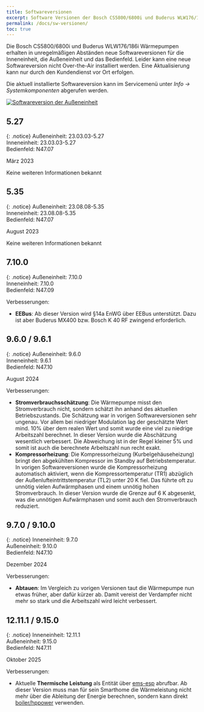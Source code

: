 ```yaml
---
title: Softwareversionen
excerpt: Software Versionen der Bosch CS5800/6800i und Buderus WLW176/186i Wärmepumpen
permalink: /docs/sw-versionen/
toc: true
---
```


Die Bosch CS5800/6800i und Buderus WLW176/186i Wärmepumpen erhalten in unregelmäßigen Abständen neue Softwareversionen für die Inneneinheit, die Außeneinheit und das Bedienfeld.
Leider kann eine neue Softwareversion nicht Over-the-Air installiert werden.
Eine Aktualisierung kann nur durch den Kundendienst vor Ort erfolgen.

Die aktuell installierte Softwareversion kann im Servicemenü unter _Info &rarr; Systemkomponenten_ abgerufen werden.

[![Softwareversion der Außeneinheit](/assets/images/SW-Versionen-Außeneinheit.jpg)](/assets/images/SW-Versionen-Außeneinheit.jpg)

## 5.27

{: .notice}
<i class="fa-solid fa-fan" style="color: #646464;"></i> Außeneinheit: 23.03.03-5.27 \
<i class="fa-solid fa-mobile-button fa-rotate-180" style="color: #646464;"></i> Inneneinheit: 23.03.03-5.27 \
<i class="fa-solid fa-tv" style="color: #646464;"></i> Bedienfeld: N47.07

<i class="fa-solid fa-calendar-days" style="color: #646464;"></i> März 2023

Keine weiteren Informationen bekannt

## 5.35

{: .notice}
<i class="fa-solid fa-fan" style="color: #646464;"></i> Außeneinheit: 23.08.08-5.35 \
<i class="fa-solid fa-mobile-button fa-rotate-180" style="color: #646464;"></i> Inneneinheit: 23.08.08-5.35 \
<i class="fa-solid fa-tv" style="color: #646464;"></i> Bedienfeld: N47.07

<i class="fa-solid fa-calendar-days" style="color: #646464;"></i> August 2023

Keine weiteren Informationen bekannt

## 7.10.0

{: .notice}
<i class="fa-solid fa-fan" style="color: #646464;"></i> Außeneinheit: 7.10.0 \
<i class="fa-solid fa-mobile-button fa-rotate-180" style="color: #646464;"></i> Inneneinheit: 7.10.0 \
<i class="fa-solid fa-tv" style="color: #646464;"></i> Bedienfeld: N47.09

Verbesserungen:

- **EEBus**:
  Ab dieser Version wird §14a EnWG über EEBus unterstützt.
  Dazu ist aber Buderus MX400 bzw. Bosch K 40 RF zwingend erforderlich.

## 9.6.0 / 9.6.1

{: .notice}
<i class="fa-solid fa-fan" style="color: #646464;"></i> Außeneinheit: 9.6.0 \
<i class="fa-solid fa-mobile-button fa-rotate-180" style="color: #646464;"></i> Inneneinheit: 9.6.1 \
<i class="fa-solid fa-tv" style="color: #646464;"></i> Bedienfeld: N47.10

<i class="fa-solid fa-calendar-days" style="color: #646464;"></i> August 2024

Verbesserungen:

- **Stromverbrauchsschätzung**:
  Die Wärmepumpe misst den Stromverbrauch nicht, sondern schätzt ihn anhand des aktuellen Betriebszustands.
  Die Schätzung war in vorigen Softwareversionen sehr ungenau.
  Vor allem bei niedriger Modulation lag der geschätzte Wert mind. 10% über dem realen Wert und somit wurde eine viel zu niedrige Arbeitszahl berechnet.
  In dieser Version wurde die Abschätzung wesentlich verbessert.
  Die Abweichung ist in der Regel kleiner 5% und somit ist auch die berechnete Arbeitszahl nun recht exakt.
- **Kompressorheizung**:
  Die Kompressorheizung (Kurbelgehäuseheizung) bringt den abgekühlten Kompressor im Standby auf Betriebstemperatur.
  In vorigen Softwareversionen wurde die Kompressorheizung automatisch aktiviert, wenn die Kompressortemperatur (TR1) abzüglich der Außenlufteintrittstemperatur (TL2) unter 20 K fiel.
  Das führte oft zu unnötig vielen Aufwärmphasen und einem unnötig hohen Stromverbrauch.
  In dieser Version wurde die Grenze auf 6 K abgesenkt, was die unnötigen Aufwärmphasen und somit auch den Stromverbrauch reduziert.

## 9.7.0 / 9.10.0

{: .notice}
<i class="fa-solid fa-fan" style="color: #646464;"></i> Inneneinheit: 9.7.0 \
<i class="fa-solid fa-mobile-button fa-rotate-180" style="color: #646464;"></i> Außeneinheit: 9.10.0 \
<i class="fa-solid fa-tv" style="color: #646464;"></i> Bedienfeld: N47.10

<i class="fa-solid fa-calendar-days" style="color: #646464;"></i> Dezember 2024

Verbesserungen:

- **Abtauen**:
  Im Vergleich zu vorigen Versionen taut die Wärmepumpe nun etwas früher, aber dafür kürzer ab.
  Damit vereist der Verdampfer nicht mehr so stark und die Arbeitszahl wird leicht verbessert.

## 12.11.1 / 9.15.0

{: .notice}
<i class="fa-solid fa-fan" style="color: #646464;"></i> Inneneinheit: 12.11.1 \
<i class="fa-solid fa-mobile-button fa-rotate-180" style="color: #646464;"></i> Außeneinheit: 9.15.0 \
<i class="fa-solid fa-tv" style="color: #646464;"></i> Bedienfeld: N47.11

<i class="fa-solid fa-calendar-days" style="color: #646464;"></i> Oktober 2025

Verbesserungen:

- Aktuelle **Thermische Leistung** als Entität über [ems-esp](/docs/smarthome/) abrufbar.
  Ab dieser Version muss man für sein Smarthome die Wärmeleistung nicht mehr über die Ableitung der Energie berechnen, sondern kann direkt [boiler/hppower](/docs/smarthome/entities#leistung) verwenden.
